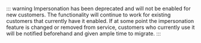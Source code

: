 ::: warning
Impersonation has been deprecated and will not be enabled for new customers. The functionality will continue to work for existing customers that currently have it enabled. If at some point the impersonation feature is changed or removed from service, customers who currently use it will be notified beforehand and given ample time to migrate.
:::
